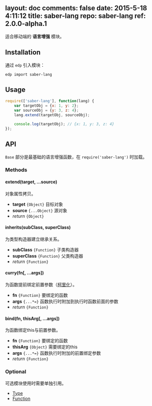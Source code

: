 layout: doc
comments: false
date: 2015-5-18 4:11:12
title: saber-lang
repo: saber-lang
ref: 2.0.0-alpha.1
---

适合移动端的 **语言增强** 模块。

## Installation

通过 `edp` 引入模块：

    edp import saber-lang

## Usage

```js
require(['saber-lang'], function(lang) {
    var targetObj = {x: 1, y: 2};
    var sourceObj = {y: 3, z: 4};
    lang.extend(targetObj, sourceObj);

    console.log(targetObj); // {x: 1, y: 3, z: 4}
});
```

## API

`Base` 部分是最基础的语言增强函数，在 `require('saber-lang')` 时加载。

### Methods

#### extend(target, ...source)

对象属性拷贝。

* **target** `{Object}` 目标对象
* **source** `{...Object}` 源对象
* _return_ `{Object}`

#### inherits(subClass, superClass)

为类型构造器建立继承关系。

* **subClass** `{Function}` 子类构造器
* **superClass** `{Function}` 父类构造器
* _return_ `{Function}`

#### curry(fn[, ...args])

为函数提前绑定前置参数（[柯里化](http://en.wikipedia.org/wiki/Currying)）。

* **fn** `{Function}` 要绑定的函数
* **args** `{...*=}` 函数执行时附加到执行时函数前面的参数
* _return_ `{Function}`

#### bind(fn, thisArg[, ...args])

为函数绑定this与前置参数。

* **fn**  `{Function}` 要绑定的函数
* **thisArg** `{Object}` 需要绑定的this
* **args** `{...*=}` 函数执行时附加的前置绑定参数
* _return_ `{Function}`

### Optional

可选模块使用时需要单独引用。

* [Type](./doc/type.html)
* [Function](./doc/function.html)